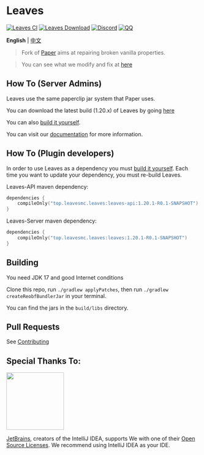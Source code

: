 Leaves 
===========

[![Leaves CI](https://github.com/LeavesMC/Leaves/actions/workflows/leaves.yml/badge.svg)](https://github.com/LeavesMC/Leaves/actions/workflows/leaves.yml)
[![Leaves Download](https://img.shields.io/github/downloads/LeavesMC/Leaves/total?color=0&logo=github)](https://github.com/LeavesMC/Leaves/releases/latest)
[![Discord](https://badgen.net/discord/online-members/5hgtU72w33?icon=discord&label=Discord&list=what)](https://discord.gg/5hgtU72w33)
[![QQ](https://img.shields.io/badge/QQ-603461533-blue)](http://qm.qq.com/cgi-bin/qm/qr?_wv=1027&k=YZCUmBIMQIoKIdoSohMN4nVI4SHuwwJC&authKey=0GotlXL9HYCYQk3oPARGPS920kJL8xQ3radhaAGj4A9z6OgSnKQRK5U6ManMrMuK&noverify=0&group_code=603461533)

**English** | [中文](https://github.com/LeavesMC/Leaves/blob/master/README_cn.md)

> Fork of [Paper](https://github.com/PaperMC/Paper) aims at repairing broken vanilla properties.

> You can see what we modify and fix at [here](https://github.com/LeavesMC/Leaves/blob/master/docs/MODIFICATION.md)

## How To (Server Admins)
Leaves use the same paperclip jar system that Paper uses.

You can download the latest build (1.20.x) of Leaves by going [here](https://github.com/LeavesMC/Leaves/releases/latest)

You can also [build it yourself](https://github.com/LeavesMC/Leaves#building).

You can visit our [documentation](https://docs.leavesmc.top/leaves) for more information.

## How To (Plugin developers)
In order to use Leaves as a dependency you must [build it yourself](https://github.com/LeavesMC/Leaves#building).
Each time you want to update your dependency, you must re-build Leaves.

Leaves-API maven dependency:
```kotlin
dependencies {
    compileOnly("top.leavesmc.leaves:leaves-api:1.20.1-R0.1-SNAPSHOT")
}
 ```

Leaves-Server maven dependency:
```kotlin
dependencies {
    compileOnly("top.leavesmc.leaves:leaves:1.20.1-R0.1-SNAPSHOT")
}
 ```

## Building

You need JDK 17 and good Internet conditions

Clone this repo, run `./gradlew applyPatches`, then run `./gradlew createReobfBundlerJar` in your terminal.  

You can find the jars in the `build/libs` directory.

## Pull Requests

See [Contributing](https://github.com/LeavesMC/Leaves/blob/master/docs/CONTRIBUTING.md)

## Special Thanks To:

[<img src="https://user-images.githubusercontent.com/21148213/121807008-8ffc6700-cc52-11eb-96a7-2f6f260f8fda.png" alt="" width="150">](https://www.jetbrains.com)

[JetBrains](https://www.jetbrains.com/), creators of the IntelliJ IDEA, supports We with one of their [Open Source Licenses](https://www.jetbrains.com/opensource/). We recommend using IntelliJ IDEA as your IDE.
